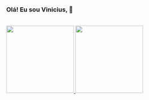 ###  Olá! Eu sou Vinicius, 👋

<br/>

<div>
  <a href="https://github.com/augvinicius">
  <img height= "180em" src="https://github-readme-stats.vercel.app/api?username=augvinicius&show_icons=true&theme=onedark&count_private=true" />
  <img height= "180em" src="https://github-readme-stats.vercel.app/api/top-langs/?username=augvinicius&layout=compact&theme=onedark" />
</div>
